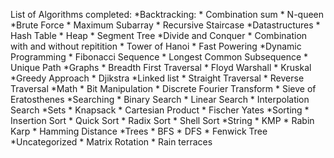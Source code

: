 List of Algorithms completed:
*Backtracking:
	 * Combination sum
	 * N-queen
*Brute Force
	* Maximum Subarray
	* Recursive Staircase
*Datastructures
	* Hash Table
	* Heap
	* Segment Tree
*Divide and Conquer
	* Combination with and without repitition
	* Tower of Hanoi
	* Fast Powering
*Dynamic Programming
	* Fibonacci Sequence
	* Longest Common Subsequence
	* Unique Path
*Graphs
	* Breadth First Traversal
	* Floyd Warshall
	* Kruskal
*Greedy Approach
	* Djikstra
*Linked list
	* Straight Traversal
	* Reverse Traversal
*Math
	* Bit Manipulation
	* Discrete Fourier Transform
	*  Sieve of Eratosthenes
*Searching
	* Binary Search
	* Linear Search
	* Interpolation Search
*Sets
	* Knapsack
	* Cartesian Product
	* Fischer Yates
*Sorting
	* Insertion Sort
	* Quick Sort
	* Radix Sort
	* Shell Sort
*String
	* KMP
	* Rabin Karp
	* Hamming Distance
*Trees
	* BFS
	* DFS
	* Fenwick Tree
*Uncategorized
	* Matrix Rotation
	* Rain terraces	
